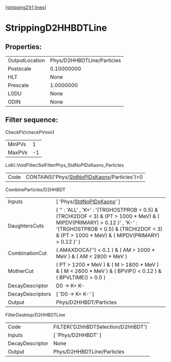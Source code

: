 [[stripping21r1 lines]](./stripping21r1-index)

# StrippingD2HHBDTLine

## Properties:

|                |                            |
|----------------|----------------------------|
| OutputLocation | Phys/D2HHBDTLine/Particles |
| Postscale      | 0.10000000                 |
| HLT            | None                       |
| Prescale       | 1.0000000                  |
| L0DU           | None                       |
| ODIN           | None                       |

## Filter sequence:

CheckPV/checkPVmin1

|        |     |
|--------|-----|
| MinPVs | 1   |
| MaxPVs | -1  |

LoKi::VoidFilter/SelFilterPhys_StdNoPIDsKaons_Particles

|      |                                                                                                |
|------|------------------------------------------------------------------------------------------------|
| Code | CONTAINS('Phys/[StdNoPIDsKaons](./stripping21r1-commonparticles-stdnopidskaons)/Particles')\>0 |

CombineParticles/D2HHBDT

|                  |                                                                                                                                                                                                                            |
|------------------|----------------------------------------------------------------------------------------------------------------------------------------------------------------------------------------------------------------------------|
| Inputs           | [ 'Phys/[StdNoPIDsKaons](./stripping21r1-commonparticles-stdnopidskaons)' ]                                                                                                                                              |
| DaughtersCuts    | { '' : 'ALL' , 'K+' : '(TRGHOSTPROB \< 0.5) & (TRCHI2DOF \< 3) & (PT \> 1000 \* MeV) & ( MIPDV(PRIMARY) \> 0.12 )' , 'K-' : '(TRGHOSTPROB \< 0.5) & (TRCHI2DOF \< 3) & (PT \> 1000 \* MeV) & ( MIPDV(PRIMARY) \> 0.12 )' } |
| CombinationCut   | ( AMAXDOCA('') \< 0.1 ) & ( AM \> 1000 \* MeV ) & ( AM \< 2800 \* MeV )                                                                                                                                                    |
| MotherCut        | ( PT \> 1200 \* MeV ) & ( M \> 1800 \* MeV ) & ( M \< 2600 \* MeV ) & ( BPVIP() \< 0.12 ) & ( BPVLTIME() \> 0.0 )                                                                                                          |
| DecayDescriptor  | D0 -\> K+ K-                                                                                                                                                                                                               |
| DecayDescriptors | [ 'D0 -\> K+ K-' ]                                                                                                                                                                                                       |
| Output           | Phys/D2HHBDT/Particles                                                                                                                                                                                                     |

FilterDesktop/D2HHBDTLine

|                 |                                    |
|-----------------|------------------------------------|
| Code            | FILTER('D2hhBDTSelection/D2hhBDT') |
| Inputs          | [ 'Phys/D2HHBDT' ]               |
| DecayDescriptor | None                               |
| Output          | Phys/D2HHBDTLine/Particles         |
